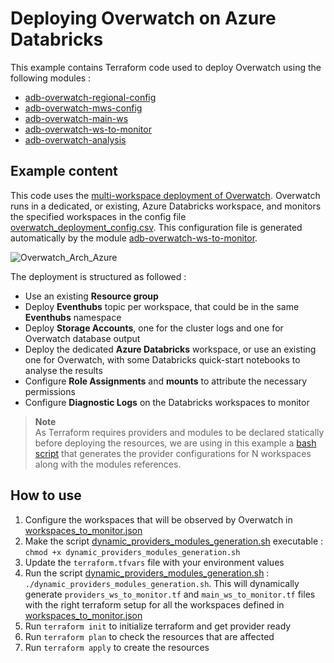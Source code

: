 # Deploying Overwatch on Azure Databricks

This example contains Terraform code used to deploy Overwatch using the following modules :
- [adb-overwatch-regional-config](../../modules/adb-overwatch-regional-config)
- [adb-overwatch-mws-config](../../modules/adb-overwatch-mws-config)
- [adb-overwatch-main-ws](../../modules/adb-overwatch-main-ws)
- [adb-overwatch-ws-to-monitor](../../modules/adb-overwatch-ws-to-monitor)
- [adb-overwatch-analysis](../../modules/adb-overwatch-analysis)


## Example content

This code uses the [multi-workspace deployment of Overwatch](https://databrickslabs.github.io/overwatch/deployoverwatch/cloudinfra/azure/#reference-architecturehttps://databrickslabs.github.io/overwatch/deployoverwatch/cloudinfra/azure/#reference-architecture). Overwatch runs in a dedicated, or existing, Azure Databricks workspace, and monitors the specified workspaces in the config file [overwatch_deployment_config.csv](./overwatch_deployment_config.csv). This configuration file is generated automatically by the module [adb-overwatch-ws-to-monitor](../../modules/adb-overwatch-ws-to-monitor).

  ![Overwatch_Arch_Azure](https://user-images.githubusercontent.com/103026825/230571464-5892c5c7-82c2-4808-9003-61b501b75f69.png?raw=true)

The deployment is structured as followed :
* Use an existing **Resource group**
* Deploy **Eventhubs** topic per workspace, that could be in the same **Eventhubs** namespace
* Deploy **Storage Accounts**, one for the cluster logs and one for Overwatch database output
* Deploy the dedicated **Azure Databricks** workspace, or use an existing one for Overwatch, with some Databricks quick-start notebooks to analyse the results
* Configure **Role Assignments** and **mounts** to attribute the necessary permissions
* Configure **Diagnostic Logs** on the Databricks workspaces to monitor

> **Note**  
> As Terraform requires providers and modules to be declared statically before deploying the resources, we are using in this example a [bash script](./dynamic_providers_modules_generation.sh)
> that generates the provider configurations for N workspaces along with the modules references.

## How to use

1. Configure the workspaces that will be observed by Overwatch in [workspaces_to_monitor.json](./workspaces_to_monitor.json)
2. Make the script [dynamic_providers_modules_generation.sh](./dynamic_providers_modules_generation.sh) executable : `chmod +x dynamic_providers_modules_generation.sh`
3. Update the `terraform.tfvars` file with your environment values 
4. Run the script [dynamic_providers_modules_generation.sh](./dynamic_providers_modules_generation.sh) : `./dynamic_providers_modules_generation.sh`. This will dynamically generate `providers_ws_to_monitor.tf` and `main_ws_to_monitor.tf` files with the right terraform setup for all the workspaces defined in [workspaces_to_monitor.json](./workspaces_to_monitor.json)
5. Run `terraform init` to initialize terraform and get provider ready
6. Run `terraform plan` to check the resources that are affected
7. Run `terraform apply` to create the resources
